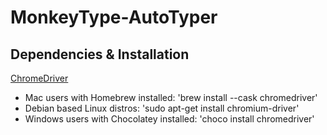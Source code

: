 # MonkeyType-AutoTyper


## Dependencies & Installation

[ChromeDriver]([https://github.com/bazelbuild/bazelisk](https://github.com/SeleniumHQ/selenium/wiki/ChromeDriver/01fde32d0ed245141e24151f83b7c2db31d596a4))
* Mac users with Homebrew installed: 'brew install --cask chromedriver'
* Debian based Linux distros: 'sudo apt-get install chromium-driver'
* Windows users with Chocolatey installed: 'choco install chromedriver'

